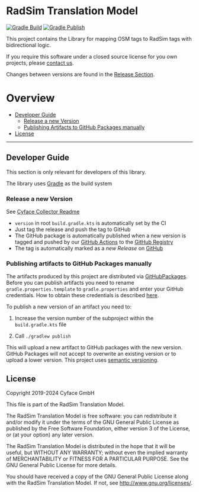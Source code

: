 # RadSim Translation Model

[![Gradle Build](https://github.com/radsim/translation-model/actions/workflows/gradle_build.yml/badge.svg)](https://github.com/radsim/translation-model/actions/workflows/gradle_build.yml)
[![Gradle Publish](https://github.com/radsim/translation-model/actions/workflows/gradle_publish.yml/badge.svg)](https://github.com/radsim/translation-model/actions/workflows/gradle_publish.yml)

This project contains the Library for mapping OSM tags to RadSim tags with bidirectional logic.

If you require this software under a closed source license for you own
projects, please [contact us](https://www.cyface.de/#kontakt).

Changes between versions are found in the [Release
Section](https://github.com/radsim/translation-model/releases).

# Overview

- [Developer Guide](#developer-guide)
    - [Release a new Version](#release-a-new-version)
    - [Publishing Artifacts to GitHub Packages
      manually](#publishing-artifacts-to-github-packages-manually)
- [License](#license)

-----------------------------------------------------------------------------

## Developer Guide

This section is only relevant for developers of this library.

The library uses [Gradle](https://gradle.org/) as the build system

### Release a new Version

See [Cyface Collector
Readme](https://github.com/cyface-de/data-collector#release-a-new-version)

- `version` in root `build.gradle.kts` is automatically set by the CI
- Just tag the release and push the tag to GitHub
- The GitHub package is automatically published when a new version is
  tagged and pushed by our [GitHub
  Actions](https://github.com/radsim/translation-model/actions) to the [GitHub
  Registry](https://github.com/radsim/translation-model/packages)
- The tag is automatically marked as a *new Release* on
  [GitHub](https://github.com/radsim/translation-model/releases)


### Publishing artifacts to GitHub Packages manually

The artifacts produced by this project are distributed via
[GitHubPackages](https://github.com/features/packages). Before you can
publish artifacts you need to rename `gradle.properties.template` to
`gradle.properties` and enter your GitHub credentials. How to obtain
these credentials is described
[here](https://help.github.com/en/github/managing-packages-with-github-packages/about-github-packages#about-tokens).

To publish a new version of an artifact you need to:

1.  Increase the version number of the subproject within the
    `build.gradle.kts` file

2.  Call `./gradlew publish`

This will upload a new artifact to GitHub packages with the new version.
GitHub Packages will not accept to overwrite an existing version or to
upload a lower version. This project uses [semantic
versioning](https://semver.org/).


## License

Copyright 2019-2024 Cyface GmbH

This file is part of the RadSim Translation Model.

The RadSim Translation Model is free software: you can redistribute it and/or
modify it under the terms of the GNU General Public License as published
by the Free Software Foundation, either version 3 of the License, or (at
your option) any later version.

The RadSim Translation Model is distributed in the hope that it will be useful,
but WITHOUT ANY WARRANTY; without even the implied warranty of
MERCHANTABILITY or FITNESS FOR A PARTICULAR PURPOSE. See the GNU General
Public License for more details.

You should have received a copy of the GNU General Public License along
with the RadSim Translation Model. If not, see <http://www.gnu.org/licenses/>.

